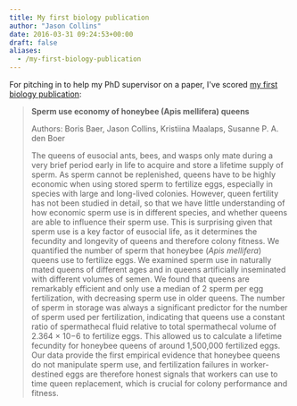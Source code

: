 ```yaml
---
title: My first biology publication
author: "Jason Collins"
date: 2016-03-31 09:24:53+00:00
draft: false
aliases:
  - /my-first-biology-publication
---
```


For pitching in to help my PhD supervisor on a paper, I've scored [my first biology publication](http://onlinelibrary.wiley.com/doi/10.1002/ece3.2075/full):

>**Sperm use economy of honeybee (Apis mellifera) queens**
>
>Authors: Boris Baer, Jason Collins, Kristiina Maalaps, Susanne P. A. den Boer
>
>The queens of eusocial ants, bees, and wasps only mate during a very brief period early in life to acquire and store a lifetime supply of sperm. As sperm cannot be replenished, queens have to be highly economic when using stored sperm to fertilize eggs, especially in species with large and long-lived colonies. However, queen fertility has not been studied in detail, so that we have little understanding of how economic sperm use is in different species, and whether queens are able to influence their sperm use. This is surprising given that sperm use is a key factor of eusocial life, as it determines the fecundity and longevity of queens and therefore colony fitness. We quantified the number of sperm that honeybee (_Apis mellifera_) queens use to fertilize eggs. We examined sperm use in naturally mated queens of different ages and in queens artificially inseminated with different volumes of semen. We found that queens are remarkably efficient and only use a median of 2 sperm per egg fertilization, with decreasing sperm use in older queens. The number of sperm in storage was always a significant predictor for the number of sperm used per fertilization, indicating that queens use a constant ratio of spermathecal fluid relative to total spermathecal volume of 2.364 × 10−6 to fertilize eggs. This allowed us to calculate a lifetime fecundity for honeybee queens of around 1,500,000 fertilized eggs. Our data provide the first empirical evidence that honeybee queens do not manipulate sperm use, and fertilization failures in worker-destined eggs are therefore honest signals that workers can use to time queen replacement, which is crucial for colony performance and fitness.
